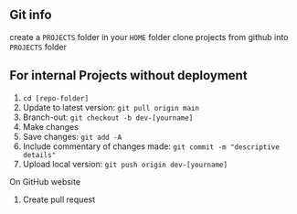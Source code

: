 ## Git info

create a `PROJECTS` folder in your `HOME` folder
clone projects from github into `PROJECTS` folder

## For internal Projects without deployment

1. `cd [repo-folder]`
2. Update to latest version: `git pull origin main`
3. Branch-out: `git checkout -b dev-[yourname]`
4. Make changes
5. Save changes: `git add -A`
6. Include commentary of changes made: `git commit -m "descriptive details"`
7. Upload local version: `git push origin dev-[yourname]`

On GitHub website

1. Create pull request
